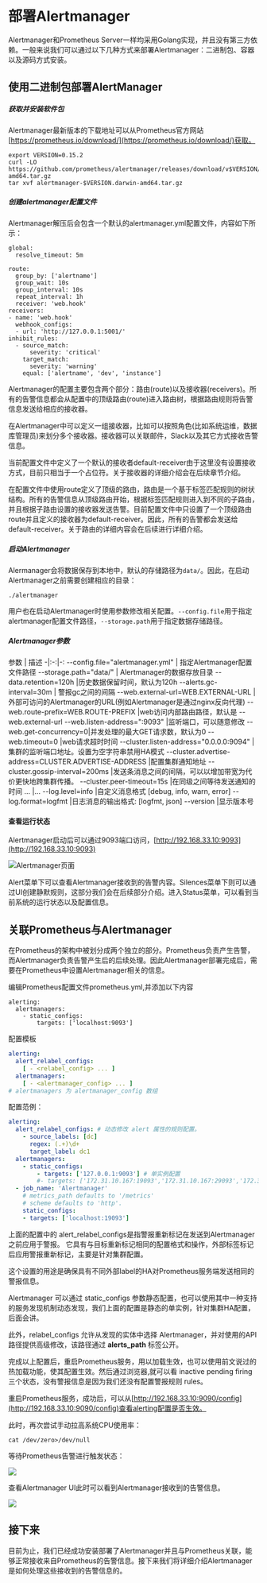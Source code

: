 # 部署Alertmanager

Alertmanager和Prometheus Server一样均采用Golang实现，并且没有第三方依赖。一般来说我们可以通过以下几种方式来部署Alertmanager：二进制包、容器以及源码方式安装。

## 使用二进制包部署AlertManager

##### 获取并安装软件包

Alertmanager最新版本的下载地址可以从Prometheus官方网站[https://prometheus.io/download/](https://prometheus.io/download/)获取。

```shell
export VERSION=0.15.2
curl -LO https://github.com/prometheus/alertmanager/releases/download/v$VERSION/alertmanager-$VERSION.darwin-amd64.tar.gz
tar xvf alertmanager-$VERSION.darwin-amd64.tar.gz
```

##### 创建alertmanager配置文件

Alertmanager解压后会包含一个默认的alertmanager.yml配置文件，内容如下所示：

```
global:
  resolve_timeout: 5m

route:
  group_by: ['alertname']
  group_wait: 10s
  group_interval: 10s
  repeat_interval: 1h
  receiver: 'web.hook'
receivers:
- name: 'web.hook'
  webhook_configs:
  - url: 'http://127.0.0.1:5001/'
inhibit_rules:
  - source_match:
      severity: 'critical'
    target_match:
      severity: 'warning'
    equal: ['alertname', 'dev', 'instance']
```

Alertmanager的配置主要包含两个部分：路由(route)以及接收器(receivers)。所有的告警信息都会从配置中的顶级路由(route)进入路由树，根据路由规则将告警信息发送给相应的接收器。

在Alertmanager中可以定义一组接收器，比如可以按照角色(比如系统运维，数据库管理员)来划分多个接收器。接收器可以关联邮件，Slack以及其它方式接收告警信息。

当前配置文件中定义了一个默认的接收者default-receiver由于这里没有设置接收方式，目前只相当于一个占位符。关于接收器的详细介绍会在后续章节介绍。

在配置文件中使用route定义了顶级的路由，路由是一个基于标签匹配规则的树状结构。所有的告警信息从顶级路由开始，根据标签匹配规则进入到不同的子路由，并且根据子路由设置的接收器发送告警。目前配置文件中只设置了一个顶级路由route并且定义的接收器为default-receiver。因此，所有的告警都会发送给default-receiver。关于路由的详细内容会在后续进行详细介绍。

##### 启动Alertmanager

Alermanager会将数据保存到本地中，默认的存储路径为`data/`。因此，在启动Alertmanager之前需要创建相应的目录：

```
./alertmanager
```

用户也在启动Alertmanager时使用参数修改相关配置。`--config.file`用于指定alertmanager配置文件路径，`--storage.path`用于指定数据存储路径。

##### Alertmanager参数
 参数	| 描述 
 -|:-:|-:
--config.file="alertmanager.yml"	| 指定Alertmanager配置文件路径
--storage.path="data/"	| Alertmanager的数据存放目录
--data.retention=120h	|历史数据保留时间，默认为120h
--alerts.gc-interval=30m |	警报gc之间的间隔
--web.external-url=WEB.EXTERNAL-URL	| 外部可访问的Alertmanager的URL(例如Alertmanager是通过nginx反向代理)
--web.route-prefix=WEB.ROUTE-PREFIX	|web访问内部路由路径，默认是 --web.external-url
--web.listen-address=":9093"	|监听端口，可以随意修改
--web.get-concurrency=0|并发处理的最大GET请求数，默认为0
--web.timeout=0	|web请求超时时间
--cluster.listen-address="0.0.0.0:9094"	|集群的监听端口地址。设置为空字符串禁用HA模式
--cluster.advertise-address=CLUSTER.ADVERTISE-ADDRESS	|配置集群通知地址
--cluster.gossip-interval=200ms	|发送条消息之间的间隔，可以以增加带宽为代价更快地跨集群传播。
--cluster.peer-timeout=15s	|在同级之间等待发送通知的时间
...	|...
--log.level=info	|自定义消息格式 [debug, info, warn, error]
--log.format=logfmt	|日志消息的输出格式: [logfmt, json]
--version	|显示版本号

#### 查看运行状态

Alertmanager启动后可以通过9093端口访问，[http://192.168.33.10:9093](http://192.168.33.10:9093)

![Alertmanager页面](./static/alertmanager.png)

Alert菜单下可以查看Alertmanager接收到的告警内容。Silences菜单下则可以通过UI创建静默规则，这部分我们会在后续部分介绍。进入Status菜单，可以看到当前系统的运行状态以及配置信息。

## 关联Prometheus与Alertmanager

在Prometheus的架构中被划分成两个独立的部分。Prometheus负责产生告警，而Alertmanager负责告警产生后的后续处理。因此Alertmanager部署完成后，需要在Prometheus中设置Alertmanager相关的信息。

编辑Prometheus配置文件prometheus.yml,并添加以下内容

```
alerting:
  alertmanagers:
    - static_configs:
        targets: ['localhost:9093']
```

配置模板
```yaml
alerting:
  alert_relabel_configs:
    [ - <relabel_config> ... ]
  alertmanagers:
    [ - <alertmanager_config> ... ]
# alertmanagers 为 alertmanager_config 数组
```
配置范例：
```yaml
alerting:
  alert_relabel_configs: # 动态修改 alert 属性的规则配置。
    - source_labels: [dc] 
      regex: (.+)\d+
      target_label: dc1
  alertmanagers:
    - static_configs:
        - targets: ['127.0.0.1:9093'] # 单实例配置
        #- targets: ['172.31.10.167:19093','172.31.10.167:29093','172.31.10.167:39093'] # 集群配置
  - job_name: 'Alertmanager'
    # metrics_path defaults to '/metrics'
    # scheme defaults to 'http'.
    static_configs:
    - targets: ['localhost:19093']
```
上面的配置中的 alert_relabel_configs是指警报重新标记在发送到Alertmanager之前应用于警报。 它具有与目标重新标记相同的配置格式和操作，外部标签标记后应用警报重新标记，主要是针对集群配置。

这个设置的用途是确保具有不同外部label的HA对Prometheus服务端发送相同的警报信息。

Alertmanager 可以通过 static_configs 参数静态配置，也可以使用其中一种支持的服务发现机制动态发现，我们上面的配置是静态的单实例，针对集群HA配置，后面会讲。

此外，relabel_configs 允许从发现的实体中选择 Alertmanager，并对使用的API路径提供高级修改，该路径通过 __alerts_path__ 标签公开。

完成以上配置后，重启Prometheus服务，用以加载生效，也可以使用前文说过的热加载功能，使其配置生效。然后通过浏览器,就可以看 inactive pending firing 三个状态，没有警报信息是因为我们还没有配置警报规则 rules。


重启Prometheus服务，成功后，可以从[http://192.168.33.10:9090/config](http://192.168.33.10:9090/config)查看alerting配置是否生效。

此时，再次尝试手动拉高系统CPU使用率：

```
cat /dev/zero>/dev/null
```

等待Prometheus告警进行触发状态：

![](./static/prometheus-alert-firing-with-manager.png)

查看Alertmanager UI此时可以看到Alertmanager接收到的告警信息。

![](./static/alertmanager-alert.png)



## 接下来

目前为止，我们已经成功安装部署了Alertmanager并且与Prometheus关联，能够正常接收来自Prometheus的告警信息。接下来我们将详细介绍Alertmanager是如何处理这些接收到的告警信息的。


